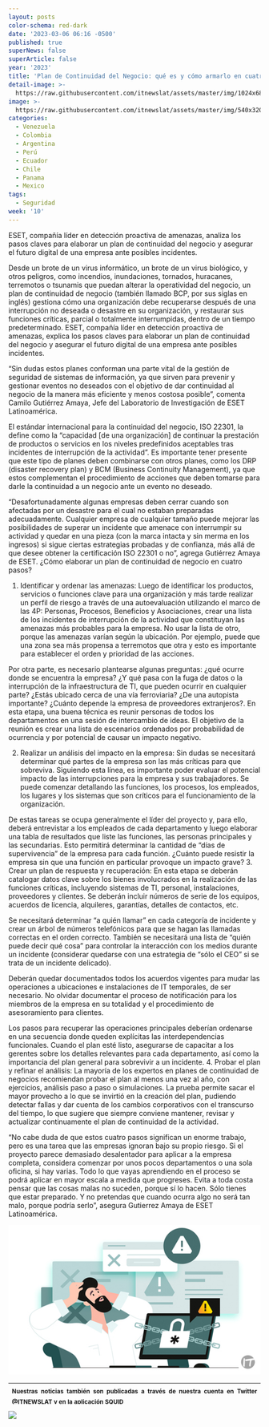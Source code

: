 ```yaml
---
layout: posts
color-schema: red-dark
date: '2023-03-06 06:16 -0500'
published: true
superNews: false
superArticle: false
year: '2023'
title: 'Plan de Continuidad del Negocio: qué es y cómo armarlo en cuatro pasos'
detail-image: >-
  https://raw.githubusercontent.com/itnewslat/assets/master/img/1024x680/compu-con-virus-g.jpg
image: >-
  https://raw.githubusercontent.com/itnewslat/assets/master/img/540x320/compu-con-virus-p.jpg
categories:
  - Venezuela
  - Colombia
  - Argentina
  - Perú
  - Ecuador
  - Chile
  - Panama
  - Mexico
tags:
  - Seguridad
week: '10'
---
```

ESET, compañía líder en detección proactiva de amenazas, analiza los pasos claves para elaborar un plan de continuidad del negocio y asegurar el futuro digital de una empresa ante posibles incidentes.

Desde un brote de un virus informático, un brote de un virus biológico, y otros peligros, como incendios, inundaciones, tornados, huracanes, terremotos o tsunamis que puedan alterar la operatividad del negocio, un plan de continuidad de negocio (también llamado BCP, por sus siglas en inglés) gestiona cómo una organización debe recuperarse después de una interrupción no deseada o desastre en su organización, y restaurar sus funciones críticas, parcial o totalmente interrumpidas, dentro de un tiempo predeterminado. ESET, compañía líder en detección proactiva de amenazas, explica los pasos claves para elaborar un plan de continuidad del negocio y asegurar el futuro digital de una empresa ante posibles incidentes.

“Sin dudas estos planes conforman una parte vital de la gestión de seguridad de sistemas de información, ya que sirven para prevenir y gestionar eventos no deseados con el objetivo de dar continuidad al negocio de la manera más eficiente y menos costosa posible”, comenta Camilo Gutiérrez Amaya, Jefe del Laboratorio de Investigación de ESET Latinoamérica. 

El estándar internacional para la continuidad del negocio, ISO 22301, la define como la “capacidad [de una organización] de continuar la prestación de productos o servicios en los niveles predefinidos aceptables tras incidentes de interrupción de la actividad”. Es importante tener presente que este tipo de planes deben combinarse con otros planes, como los DRP (disaster recovery plan) y BCM (Business Continuity Management), ya que estos complementan el procedimiento de acciones que deben tomarse para darle la continuidad a un negocio ante un evento no deseado. 

“Desafortunadamente algunas empresas deben cerrar cuando son afectadas por un desastre para el cual no estaban preparadas adecuadamente. Cualquier empresa de cualquier tamaño puede mejorar las posibilidades de superar un incidente que amenace con interrumpir su actividad y quedar en una pieza (con la marca intacta y sin merma en los ingresos) si sigue ciertas estrategias probadas y de confianza, más allá de que desee obtener la certificación ISO 22301 o no”, agrega Gutiérrez Amaya de ESET.
¿Cómo elaborar un plan de continuidad de negocio en cuatro pasos?
1. Identificar y ordenar las amenazas: Luego de identificar los productos, servicios o funciones clave para una organización y más tarde realizar un perfil de riesgo a través de una autoevaluación utilizando el marco de las 4P: Personas, Procesos, Beneficios y Asociaciones, crear una lista de los incidentes de interrupción de la actividad que constituyan las amenazas más probables para la empresa. No usar la lista de otro, porque las amenazas varían según la ubicación. Por ejemplo, puede que una zona sea más propensa a terremotos que otra y esto es importante para establecer el orden y prioridad de las acciones.

Por otra parte, es necesario plantearse algunas preguntas: ¿qué ocurre donde se encuentra la empresa? ¿Y qué pasa con la fuga de datos o la interrupción de la infraestructura de TI, que pueden ocurrir en cualquier parte? ¿Estás ubicado cerca de una vía ferroviaria? ¿De una autopista importante? ¿Cuánto depende la empresa de proveedores extranjeros?.
En esta etapa, una buena técnica es reunir personas de todos los departamentos en una sesión de intercambio de ideas. El objetivo de la reunión es crear una lista de escenarios ordenados por probabilidad de ocurrencia y por potencial de causar un impacto negativo.

2. Realizar un análisis del impacto en la empresa: Sin dudas se necesitará determinar qué partes de la empresa son las más críticas para que sobreviva. Siguiendo esta línea, es importante poder evaluar el potencial impacto de las interrupciones para la empresa y sus trabajadores. Se puede comenzar detallando las funciones, los procesos, los empleados, los lugares y los sistemas que son críticos para el funcionamiento de la organización.

De estas tareas se ocupa generalmente el líder del proyecto y, para ello, deberá entrevistar a los empleados de cada departamento y luego elaborar una tabla de resultados que liste las funciones, las personas principales y las secundarias. Esto permitirá determinar la cantidad de “días de supervivencia” de la empresa para cada función. ¿Cuánto puede resistir la empresa sin que una función en particular provoque un impacto grave?
3. Crear un plan de respuesta y recuperación: En esta etapa se deberán catalogar datos clave sobre los bienes involucrados en la realización de las funciones críticas, incluyendo sistemas de TI, personal, instalaciones, proveedores y clientes. Se deberán incluir números de serie de los equipos, acuerdos de licencia, alquileres, garantías, detalles de contactos, etc.

Se necesitará determinar “a quién llamar” en cada categoría de incidente y crear un árbol de números telefónicos para que se hagan las llamadas correctas en el orden correcto. También se necesitará una lista de “quién puede decir qué cosa” para controlar la interacción con los medios durante un incidente (considerar quedarse con una estrategia de “sólo el CEO” si se trata de un incidente delicado).

Deberán quedar documentados todos los acuerdos vigentes para mudar las operaciones a ubicaciones e instalaciones de IT temporales, de ser necesario. No olvidar documentar el proceso de notificación para los miembros de la empresa en su totalidad y el procedimiento de asesoramiento para clientes.

Los pasos para recuperar las operaciones principales deberían ordenarse en una secuencia donde queden explícitas las interdependencias funcionales. Cuando el plan esté listo, asegurarse de capacitar a los gerentes sobre los detalles relevantes para cada departamento, así como la importancia del plan general para sobrevivir a un incidente.
4. Probar el plan y refinar el análisis: La mayoría de los expertos en planes de continuidad de negocios recomiendan probar el plan al menos una vez al año, con ejercicios, análisis paso a paso o simulaciones. La prueba permite sacar el mayor provecho a lo que se invirtió en la creación del plan, pudiendo detectar fallas y dar cuenta de los cambios corporativos con el transcurso del tiempo, lo que sugiere que siempre conviene mantener, revisar y actualizar continuamente el plan de continuidad de la actividad.

“No cabe duda de que estos cuatro pasos significan un enorme trabajo, pero es una tarea que las empresas ignoran bajo su propio riesgo. Si el proyecto parece demasiado desalentador para aplicar a la empresa completa, considera comenzar por unos pocos departamentos o una sola oficina, si hay varias. Todo lo que vayas aprendiendo en el proceso se podrá aplicar en mayor escala a medida que progreses. Evita a toda costa pensar que las cosas malas no suceden, porque sí lo hacen. Sólo tienes que estar preparado. Y no pretendas que cuando ocurra algo no será tan malo, porque podría serlo”, asegura Gutierrez Amaya de ESET Latinoamérica. 

![](https://raw.githubusercontent.com/itnewslat/assets/master/img/540x320/compu-con-virus-p.jpg)

<table style="height: 42px;" width="569">
<tbody>
<tr>
<td style="text-align: justify;"><sub><strong>Nuestras noticias también son publicadas a través de nuestra cuenta en Twitter <a href="https://twitter.com/itnewslat?lang=es">@ITNEWSLAT</a> y en la aplicación <a href="https://squidapp.co/en/">SQUID</a></strong></sub></td>
</tr>
</tbody>
</table>
<img src="https://tracker.metricool.com/c3po.jpg?hash=56f88a41e39ab42c063cc51676587a04"/>